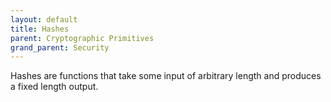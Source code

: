 ```yaml
---
layout: default
title: Hashes
parent: Cryptographic Primitives
grand_parent: Security
---
```


Hashes are functions that take some input of arbitrary length and produces a fixed length output.
